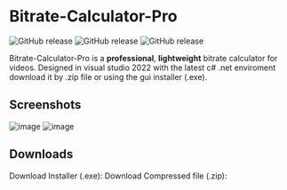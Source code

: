 # Bitrate-Calculator-Pro
![GitHub release](https://img.shields.io/badge/license-MIT-green)
![GitHub release](https://img.shields.io/badge/release-v1.0.0-blue)
![GitHub release](https://img.shields.io/badge/size-1.36%20kB-blue)

Bitrate-Calculator-Pro is a **professional**, **lightweight** bitrate calculator for videos. Designed in visual studio 2022 with the latest c# .net enviroment download it by .zip file or using the gui installer (.exe).

Screenshots
--------------------------------
![image](https://cdn.discordapp.com/attachments/819614271179849769/969274634287603752/image.png)
![image](https://cdn.discordapp.com/attachments/819614271179849769/969275812664709120/image2.png)

Downloads
--------------------------------
Download Installer (.exe): 
Download Compressed file (.zip): 
